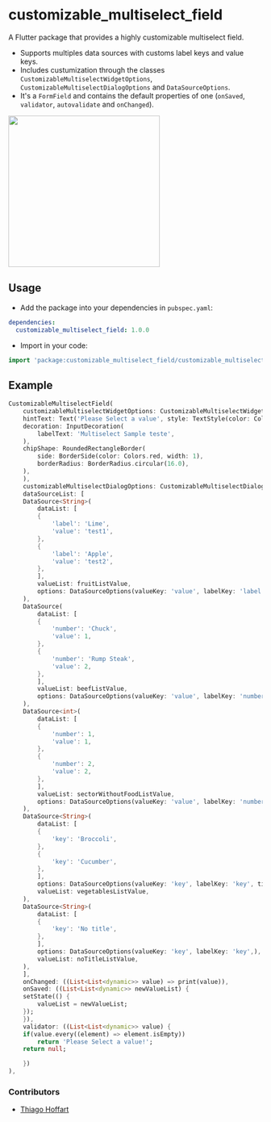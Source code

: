 # customizable_multiselect_field

A Flutter package that provides a highly customizable multiselect field.

* Supports multiples data sources with customs label keys and value keys. 
* Includes custumization through the classes `CustomizableMultiselectWidgetOptions`, `CustomizableMultiselectDialogOptions` and  `DataSourceOptions`.
* It's a `FormField` and contains the default properties of one (`onSaved`, `validator`, `autovalidate` and `onChanged`).

<img src="https://github.com/thoffart/customizable_multiselect_field/raw/master/customizable_multiselect_field_sample.gif" width="300" />


## Usage

- Add the package into your dependencies in `pubspec.yaml`:

```yaml
dependencies:
  customizable_multiselect_field: 1.0.0
```

- Import in your code:

```dart
import 'package:customizable_multiselect_field/customizable_multiselect_flutter.dart';
```


## Example


```dart
CustomizableMultiselectField(
    customizableMultiselectWidgetOptions: CustomizableMultiselectWidgetOptions(
    hintText: Text('Please Select a value', style: TextStyle(color: Colors.grey)),
    decoration: InputDecoration(
        labelText: 'Multiselect Sample teste',
    ),
    chipShape: RoundedRectangleBorder(
        side: BorderSide(color: Colors.red, width: 1),
        borderRadius: BorderRadius.circular(16.0),
    ),
    ),
    customizableMultiselectDialogOptions: CustomizableMultiselectDialogOptions(),
    dataSourceList: [
    DataSource<String>(
        dataList: [
        {
            'label': 'Lime',
            'value': 'test1',
        },
        {
            'label': 'Apple',
            'value': 'test2',
        },
        ],
        valueList: fruitListValue,
        options: DataSourceOptions(valueKey: 'value', labelKey: 'label', title: Text('Fruits', style: TextStyle(color: Colors.red), textAlign: TextAlign.start,)),
    ),
    DataSource(
        dataList: [
        {
            'number': 'Chuck',
            'value': 1,
        },
        {
            'number': 'Rump Steak',
            'value': 2,
        },
        ],
        valueList: beefListValue,
        options: DataSourceOptions(valueKey: 'value', labelKey: 'number', title: Text('Beef', style: TextStyle(color: Colors.grey), textAlign: TextAlign.start,)),
    ),
    DataSource<int>(
        dataList: [
        {
            'number': 1,
            'value': 1,
        },
        {
            'number': 2,
            'value': 2,
        },
        ],
        valueList: sectorWithoutFoodListValue,
        options: DataSourceOptions(valueKey: 'value', labelKey: 'number', title: Text('Sectors Without Food', style: TextStyle(color: Colors.brown), textAlign: TextAlign.start,)),
    ),
    DataSource<String>(
        dataList: [
        {
            'key': 'Broccoli',
        },
        {
            'key': 'Cucumber',
        },
        ],
        options: DataSourceOptions(valueKey: 'key', labelKey: 'key', title: Text('Vegetables', style: TextStyle(color: Colors.green), textAlign: TextAlign.start)),
        valueList: vegetablesListValue,
    ),
    DataSource<String>(
        dataList: [
        {
            'key': 'No title',
        },
        ],
        options: DataSourceOptions(valueKey: 'key', labelKey: 'key',),
        valueList: noTitleListValue,
    ),
    ],
    onChanged: ((List<List<dynamic>> value) => print(value)),
    onSaved: ((List<List<dynamic>> newValueList) {
    setState(() {
        valueList = newValueList;
    });
    }),
    validator: ((List<List<dynamic>> value) {
    if(value.every((element) => element.isEmpty))
        return 'Please Select a value!';
    return null;

    })
),

```    

### Contributors

  * [Thiago Hoffart](https://github.com/thoffart)

